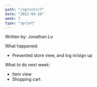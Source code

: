 ```yaml
---
path: "/sprints/7"
date: "2021-03-26"
week: 7
type: "sprint"
---
```


<!-- Output copied to clipboard! -->


Written by: Jonathan Lu

What happened:



*   Presented store view, and log in/sign up

What to do next week:



*   Item view
*   Shopping cart